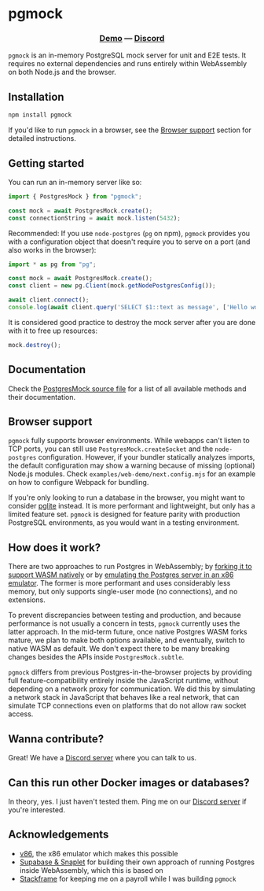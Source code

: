 # pgmock
<h3 align="center">
  <a href="https://stackframe-projects.github.io/pgmock">Demo</a> —
  <a href="https://discord.gg/pD4nyYyKrb">Discord</a>
</h3>

`pgmock` is an in-memory PostgreSQL mock server for unit and E2E tests. It requires no external dependencies and runs entirely within WebAssembly on both Node.js and the browser.

## Installation

```bash
npm install pgmock
```

If you'd like to run `pgmock` in a browser, see the [Browser support](#browser-support) section for detailed instructions.

## Getting started
You can run an in-memory server like so:

```typescript
import { PostgresMock } from "pgmock";

const mock = await PostgresMock.create();
const connectionString = await mock.listen(5432);
```

Recommended: If you use `node-postgres` (`pg` on npm), `pgmock` provides you with a configuration object that doesn't require you to serve on a port (and also works in the browser):

```typescript
import * as pg from "pg";

const mock = await PostgresMock.create();
const client = new pg.Client(mock.getNodePostgresConfig());

await client.connect();
console.log(await client.query('SELECT $1::text as message', ['Hello world!']));
```

It is considered good practice to destroy the mock server after you are done with it to free up resources:

```typescript
mock.destroy();
```

## Documentation

Check the [PostgresMock source file](https://github.com/stackframe-projects/pgmock/blob/main/src/postgres-mock.ts) for a list of all available methods and their documentation.

## Browser support

`pgmock` fully supports browser environments. While webapps can't listen to TCP ports, you can still use `PostgresMock.createSocket` and the `node-postgres` configuration. However, if your bundler statically analyzes imports, the default configuration may show a warning because of missing (optional) Node.js modules. Check `examples/web-demo/next.config.mjs` for an example on how to configure Webpack for bundling.

If you're only looking to run a database in the browser, you might want to consider [pglite](https://github.com/electric-sql/pglite) instead. It is more performant and lightweight, but only has a limited feature set. `pgmock` is designed for feature parity with production PostgreSQL environments, as you would want in a testing environment.

## How does it work?

There are two approaches to run Postgres in WebAssembly; by [forking it to support WASM natively](https://github.com/electric-sql/postgres-wasm) or by [emulating the Postgres server in an x86 emulator](https://supabase.com/blog/postgres-wasm). The former is more performant and uses considerably less memory, but only supports single-user mode (no connections), and no extensions.

To prevent discrepancies between testing and production, and because performance is not usually a concern in tests, `pgmock` currently uses the latter approach. In the mid-term future, once native Postgres WASM forks mature, we plan to make both options available, and eventually, switch to native WASM as default. We don't expect there to be many breaking changes besides the APIs inside `PostgresMock.subtle`.

`pgmock` differs from previous Postgres-in-the-browser projects by providing full feature-compatibility entirely inside the JavaScript runtime, without depending on a network proxy for communication. We did this by simulating a network stack in JavaScript that behaves like a real network, that can simulate TCP connections even on platforms that do not allow raw socket access.

## Wanna contribute? 

Great! We have a [Discord server](https://discord.gg/pD4nyYyKrb) where you can talk to us.

## Can this run other Docker images or databases?

In theory, yes. I just haven't tested them. Ping me on our [Discord server](https://discord.gg/pD4nyYyKrb) if you're interested.

## Acknowledgements

- [v86](https://github.com/copy/v86), the x86 emulator which makes this possible
- [Supabase & Snaplet](https://github.com/supabase/postgres-wasm) for building their own approach of running Postgres inside WebAssembly, which this is based on
- [Stackframe](https://stackframe.co) for keeping me on a payroll while I was building `pgmock`
